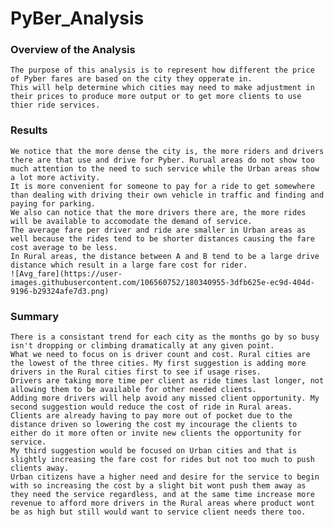 # PyBer_Analysis
  ### Overview of the Analysis
    The purpose of this analysis is to represent how different the price of Pyber fares are based on the city they opperate in. 
    This will help determine which cities may need to make adjustment in their prices to produce more output or to get more clients to use thier ride services.
  ### Results
    We notice that the more dense the city is, the more riders and drivers there are that use and drive for Pyber. Rurual areas do not show too much attention to the need to such service while the Urban areas show a lot more activity. 
    It is more convenient for someone to pay for a ride to get somewhere than dealing with driving their own vehicle in traffic and finding and paying for parking.
    We also can notice that the more drivers there are, the more rides will be available to accomodate the demand of service. 
    The average fare per driver and ride are smaller in Urban areas as well because the rides tend to be shorter distances causing the fare cost average to be less. 
    In Rural areas, the distance between A and B tend to be a large drive distance which result in a large fare cost for rider. 
    ![Avg_fare](https://user-images.githubusercontent.com/106560752/180340955-3dfb625e-ec9d-404d-9196-b29324afe7d3.png)
    
  ### Summary
    There is a consistant trend for each city as the months go by so busy isn't dropping or climbing dramatically at any given point. 
    What we need to focus on is driver count and cost. Rural cities are the lowest of the three cities. My first suggestion is adding more drivers in the Rural cities first to see if usage rises. 
    Drivers are taking more time per client as ride times last longer, not allowing them to be available for other needed clients. 
    Adding more drivers will help avoid any missed client opportunity. My second suggestion would reduce the cost of ride in Rural areas. 
    Clients are already having to pay more out of pocket due to the distance driven so lowering the cost my incourage the clients to either do it more often or invite new clients the opportunity for service. 
    My third suggestion would be focused on Urban cities and that is slightly increasing the fare cost for rides but not too much to push clients away.
    Urban citizens have a higher need and desire for the service to begin with so increasing the cost by a slight bit wont push them away as they need the service regardless, and at the same time increase more revenue to afford more drivers in the Rural areas where product wont be as high but still would want to service client needs there too.
